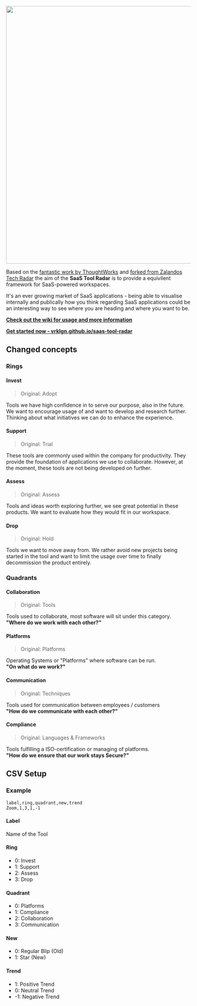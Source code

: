 <img src="https://github.com/vrklgn/saas-tool-radar/blob/main/saastoolradar-logo.png" width="700">

Based on the [fantastic work by ThoughtWorks](https://www.thoughtworks.com/radar) and [forked from Zalandos Tech Radar](http://zalando.github.io/tech-radar/) the aim of the **SaaS Tool Radar** is to provide a equivilent framework for SaaS-powered workspaces. 

It's an ever growing market of SaaS applications - being able to visualise internally and publically how you think regarding 
SaaS applications could be an interesting way to see where you are heading and where you want to be.

**[Check out the wiki for usage and more information](https://github.com/vrklgn/saas-tool-radar/wiki/)**

**[Get started now - vrklgn.github.io/saas-tool-radar](https://vrklgn.github.io/saas-tool-radar/)** 


## Changed concepts

### Rings

#### Invest
> Original: Adopt

Tools we have high confidence in to serve our purpose, also in the future. We want to encourage usage of and want to develop and research further. Thinking about what initiatives we can do to enhance the experience.

#### Support
> Original: Trial

These tools are commonly used within the company for productivity. They provide the foundation of applications we use to collaborate. However, at the moment, these tools are not being developed on further.

#### Assess
> Original: Assess

Tools and ideas worth exploring further, we see great potential in these products. We want to evaluate how they would fit in our workspace.

#### Drop
> Original: Hold

Tools we want to move away from. We rather avoid new projects being started in the tool and want to limit the usage over time to finally decommission the product entirely.

### Quadrants

#### Collaboration
> Original: Tools

Tools used to collaborate, most software will sit under this category. <br> **"Where do we work with each other?"**

#### Platforms
> Original: Platforms

Operating Systems or "Platforms" where software can be run. <br> **"On what do we work?"**

#### Communication
> Original: Techniques

Tools used for communication between employees / customers <br> **"How do we communicate with each other?"**

#### Compliance
> Original: Languages & Frameworks

Tools fulfilling a ISO-certification or managing of platforms. <br> **"How do we ensure that our work stays Secure?"**

## CSV Setup

### Example
```
label,ring,quadrant,new,trend
Zoom,1,3,1,-1
```

#### Label
Name of the Tool

#### Ring
 * 0: Invest
 * 1: Support
 * 2: Assess
 * 3: Drop

#### Quadrant
 * 0: Platforms
 * 1: Compliance
 * 2: Collaboration
 * 3: Communication

#### New
 * 0: Regular Blip (Old)
 * 1: Star (New)
 
 #### Trend
 * 1: Positive Trend
 * 0: Neutral Trend
 * -1: Negative Trend
